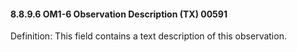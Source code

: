 #### 8.8.9.6 OM1-6 Observation Description (TX) 00591

Definition: This field contains a text description of this observation.

